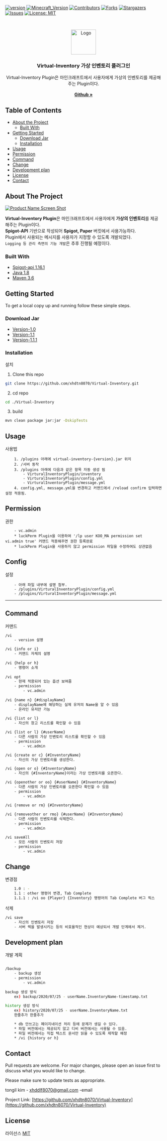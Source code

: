 <!--
*** Thanks for checking out this README Template. If you have a suggestion that would
*** make this better, please fork the repo and create a pull request or simply open
*** an issue with the tag "enhancement".
*** Thanks again! Now go create something AMAZING! :D
***
***
***
*** To avoid retyping too much info. Do a search and replace for the following:
*** github_username, repo, twitter_handle, email
-->





<!-- PROJECT SHIELDS -->
<!--
*** I'm using markdown "reference style" links for readability.
*** Reference links are enclosed in brackets [ ] instead of parentheses ( ).
*** See the bottom of this document for the declaration of the reference variables
*** for contributors-url, forks-url, etc. This is an optional, concise syntax you may use.
*** https://www.markdownguide.org/basic-syntax/#reference-style-links
-->
[![version](https://img.shields.io/badge/version-1.1.1-brightgreen.svg)](https://semver.org)
[![Minecraft_Version](https://img.shields.io/badge/Minecraft_Version-1.12.2~1.16.1-green.svg)](https://semver.org)
[![Contributors][contributors-shield]][contributors-url]
[![Forks][forks-shield]][forks-url]
[![Stargazers][stars-shield]][stars-url]
[![Issues][issues-shield]][issues-url]
[![License: MIT](https://img.shields.io/badge/License-MIT-yellow.svg)](https://opensource.org/licenses/MIT)



<!-- PROJECT LOGO -->
<br />
<p align="center">
  <a href="https://github.com/github_username/repo">
    <img src="images/logo.png" alt="Logo" width="80" height="80">
  </a>

  <h3 align="center">Virtual-Inventory 가상 인벤토리 플러그인</h3>

  <p align="center">
    Virtual-Inventory Plugin은 마인크래프트에서 사용자에게 가상의 인벤토리를 제공해주는 Plugin이다.<br/>
    <br />
    <a href="https://github.com/xhdtn8070/Virtual-Inventory"><strong>Github »</strong></a>
    <br />
  </p>
</p>



<!-- TABLE OF CONTENTS -->
## Table of Contents

* [About the Project](#about-the-project)
  * [Built With](#built-with)
* [Getting Started](#getting-started)
  * [Download Jar](#download-jar)
  * [Installation](#installation)
* [Usage](#usage)
* [Permission](#permission)
* [Command](#command)
* [Change](#change)
* [Development plan](#development-plan)
* [License](#license)
* [Contact](#contact)




<!-- ABOUT THE PROJECT -->
## About The Project

[![Product Name Screen Shot][product-screenshot]](https://example.com)

**Virtual-Inventory Plugin**은 마인크래프트에서 사용자에게 **가상의 인벤토리**를 제공해주는 Plugin이다.<br/>
**Spigot-API** 기반으로 작성되어 **Spigot, Paper** 버킷에서 사용가능하다.<br/>
Plugin에서 사용되는 메시지를 사용자가 지정할 수 있도록 개발되었다.<br/>
`Logging 등 관리 측면의 기능 개발`은 추후 진행될 예정이다.<br/>


### Built With

* [Spigot-api 1.16.1](https://getbukkit.org/download/spigot)
* [Java 1.8](https://www.oracle.com/kr/java/technologies/javase/javase-jdk8-downloads.html)
* [Maven 3.6](https://maven.apache.org/download.cgi)



<!-- GETTING STARTED -->
## Getting Started

To get a local copy up and running follow these simple steps.

### Download Jar
* [Version-1.0](https://static-sample.tikim.org/Virtual-Inventory/virtual-inventory-1.0.jar)
* [Version-1.1](https://static-sample.tikim.org/Virtual-Inventory/virtual-inventory-1.1.jar)
* [Version-1.1.1](https://static-sample.tikim.org/Virtual-Inventory/virtual-inventory-1.1.1.jar)

### Installation
설치
1. Clone this repo
```sh
git clone https://github.com/xhdtn8070/Virtual-Inventory.git
```
2. cd repo
```sh
cd ./Virtual-Inventory
```
3. build
```sh
mvn clean package jar:jar -DskipTests
```


<!-- USAGE EXAMPLES -->
## Usage
사용법
```
	1. /plugins 아래에 virtual-inventory-{version}.jar 위치 
	2. /서버 동작
	3. /plugins 아래에 다음과 같은 항목 자동 생성 됨
		- VirturalInventoryPlugin/inventory
		- VirturalInventoryPlugin/config.yml
		- VirturalInventoryPlugin/message.yml
	4. config.yml, message.yml을 변경하고 커맨드에서 /reload confirm 입력하면 설정 적용됨.
```

## Permission
권한
```
    - vc.admin
	* luckPerm Plugin을 이용하여 '/lp user KOO_MA permission set vi.admin true' 커맨드 적용해주면 권한 등록완료
	* luckPerm Plugin을 사용하지 않고 permission 파일을 수정하여도 상관없음
```

## Config
설정
```
	- 아래 파일 내부에 설명 첨부.
	- /plugins/VirturalInventoryPlugin/config.yml
	- /plugins/VirturalInventoryPlugin/message.yml
```

<hr>

## Command
커맨드
```bash
/vi
	- version 설명

/vi {info or i}
	- 커맨드 자체의 설명
	
/vi {help or h}
	- 명령어 소개
	
/vi opt
	- 현재 적용되어 있는 옵션 보여줌
	- permission
		- vc.admin	
		
/vi {name n} {#displayName}
	- displayName에 해당하는 실제 유저의 Name을 알 수 있음
	- 온라인 유저만 가능
	
/vi {list or l}
	- 자신의 창고 리스트를 확인할 수 있음

/vi {list or l} {#userName}
	- 다른 사람의 가상 인벤토리 리스트를 확인할 수 있음
	- permission
		- vc.admin

/vi {create or c} {#InventoryName}
	- 자신의 가상 인벤토리를 생성한다.

/vi {open or o} {#InventoryName}
	- 자신의 {#InventoryName}이라는 가상 인벤토리를 오픈한다.

/vi {openother or oo} {#userName} {#InventoryName}
	- 다른 사람의 가상 인벤토리를 오픈한다 확인할 수 있음
	- permission
		- vc.admin

/vi {remove or rm} {#InventoryName}
	
/vi {removeother or rmo} {#userName} {#InventoryName}
	- 다른 사람의 인벤토리를 삭제한다.
	- permission
		- vc.admin

/vi saveAll
	- 모든 사람의 인벤토리 저장
	- permission
		- vc.admin
```

## Change
변경점
```bash
    1.0 : -
    1.1 : other 명령어 변경, Tab Complete
    1.1.1 : /vi oo {Player} {Inventory} 명령어의 Tab Complete 버그 픽스 
```
삭제
```bash
/vi save
	- 자신의 인벤토리 저장
	- 서버 렉을 발생시키는 등의 비효율적인 현상이 예상되서 개발 단계에서 제거.
```

## Development plan
개발 계획
```bash

/backup 
	- backup 생성
	- permission
		- vc.admin
		
backup 생성 방식
	ex) backup/2020/07/25 - userName.InventoryName-timestamp.txt
	
history 생성 방식
	ex) history/2020/07/25 - userName.InventoryName.txt
	한줄추가 한줄추가

    * db 안쓰고는 페이지네이션 처리 등에 문제가 생길 수 있다.
    * 파일 버전에서는 제공되지 않고 디비 버전에서는 사용될 수 있음.
    * 파일 버전에서는 직접 텍스트 문서만 읽을 수 있도록 제작할 예정
    * /vi {history or h}
```

<!-- CONTACT -->
## Contact

Pull requests are welcome. For major changes, please open an issue first to discuss what you would like to change.

Please make sure to update tests as appropriate.

tongil kim - xhddlf8070@gmail.com -email

Project Link: [https://github.com/xhdtn8070/Virtual-Inventory](https://github.com/xhdtn8070/Virtual-Inventory)


## License
라이선스
[MIT](https://choosealicense.com/licenses/mit/)





<!-- MARKDOWN LINKS & IMAGES -->
<!-- https://www.markdownguide.org/basic-syntax/#reference-style-links -->
[contributors-shield]: https://img.shields.io/github/contributors/xhdtn8070/Virtual-Inventory.svg?style=flat-square
[contributors-url]: https://github.com/xhdtn8070/Virtual-Inventory/graphs/contributors
[forks-shield]: https://img.shields.io/github/forks/xhdtn8070/Virtual-Inventory.svg?style=flat-square
[forks-url]: https://github.com/xhdtn8070/Virtual-Inventory/network/members
[stars-shield]: https://img.shields.io/github/stars/xhdtn8070/Virtual-Inventory.svg?style=flat-square
[stars-url]: https://github.com/xhdtn8070/Virtual-Inventory/stargazers
[issues-shield]: https://img.shields.io/github/issues/xhdtn8070/Virtual-Inventory.svg?style=flat-square
[issues-url]: https://github.com/xhdtn8070/Virtual-Inventory/issues
[product-screenshot]: images/logo.png